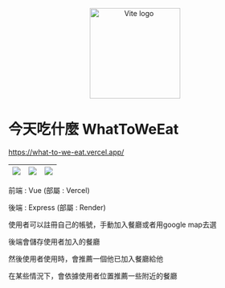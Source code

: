 <p align="center">
    <img width="180" src="https://user-images.githubusercontent.com/56196696/177119912-aa336353-9d74-4750-a0d9-a7133e288eb5.png" alt="Vite logo">
</p>

# 今天吃什麼 WhatToWeEat

https://what-to-we-eat.vercel.app/

| ![](https://i.imgur.com/4Xgk7Gj.png)| ![](https://i.imgur.com/sPCBWHA.png)| ![](https://i.imgur.com/iPtHQ42.png)|
| -------- | -------- | -------- |


前端 : Vue (部屬 : Vercel)

後端 : Express (部屬 : Render)

使用者可以註冊自己的帳號，手動加入餐廳或者用google map去選

後端會儲存使用者加入的餐廳

然後使用者使用時，會推薦一個他已加入餐廳給他

在某些情況下，會依據使用者位置推薦一些附近的餐廳
